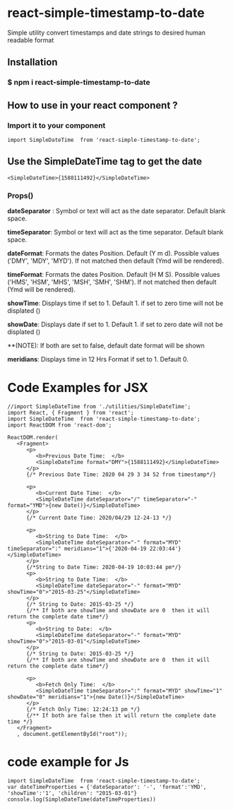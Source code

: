 # react-simple-timestamp-to-date
Simple utility convert timestamps and date strings to desired human readable format

## Installation
### $ npm i react-simple-timestamp-to-date

## How to use in your react component ?
### Import it to your component
```
import SimpleDateTime  from 'react-simple-timestamp-to-date';
```
## Use the SimpleDateTime tag to get the date
```
<SimpleDateTime>{1588111492}</SimpleDateTime>
```

### Props()

**dateSeparator** : Symbol or text will act as the date separator. Default blank space.

**timeSeparator**: Symbol or text will act as the time separator. Default blank space.

**dateFormat**: Formats the dates Position. Default (Y m d). Possible values ('DMY', 'MDY', 'MYD'). If not matched then default (Ymd will be rendered).

**timeFormat**: Formats the dates Position. Default (H M S). Possible values ('HMS', 'HSM', 'MHS', 'MSH', 'SMH', 'SHM'). If not matched then default (Ymd will be rendered).

**showTime**: Displays time if set to 1. Default 1. if set to zero time will not be displated ()

**showDate**: Displays date if set to 1. Default 1. if set to zero date will not be displated ()

**(NOTE): If both are set to false, default date format will be shown

**meridians**: Displays time in 12 Hrs Format if set to 1. Default 0.

# Code Examples for JSX
```
//import SimpleDateTime from './utilities/SimpleDateTime';
import React, { Fragment } from 'react';
import SimpleDateTime  from 'react-simple-timestamp-to-date';
import ReactDOM from 'react-dom';

ReactDOM.render(
   <Fragment>
      <p>
         <b>Previous Date Time:  </b>
         <SimpleDateTime format="DMY">{1588111492}</SimpleDateTime>
      </p>
      {/* Previous Date Time: 2020 04 29 3 34 52 from timestamp*/}

      <p>
         <b>Current Date Time:  </b>
         <SimpleDateTime dateSeparator="/" timeSeparator="-" format="YMD">{new Date()}</SimpleDateTime>
      </p>
      {/* Current Date Time: 2020/04/29 12-24-13 */}

      <p>
         <b>String to Date Time:  </b>
         <SimpleDateTime dateSeparator="-" format="MYD" timeSeparator=":" meridians="1">{'2020-04-19 22:03:44'}</SimpleDateTime>
      </p>
      {/*String to Date Time: 2020-04-19 10:03:44 pm*/}
      <p>
         <b>String to Date Time:  </b>
         <SimpleDateTime dateSeparator="-" format="MYD" showTime="0">"2015-03-25"</SimpleDateTime>
      </p>
      {/* String to Date: 2015-03-25 */}
      {/** If both are showTime and showDate are 0  then it will return the complete date time*/}
      <p>
         <b>String to Date:  </b>
         <SimpleDateTime dateSeparator="-" format="MYD" showTime="0">"2015-03-01"</SimpleDateTime>
      </p>
      {/* String to Date: 2015-03-25 */}
      {/** If both are showTime and showDate are 0  then it will return the complete date time*/}
      
      <p>
         <b>Fetch Only Time:  </b>
         <SimpleDateTime timeSeparator=":" format="MYD" showTime="1" showDate="0" meridians="1">{new Date()}</SimpleDateTime>
      </p>
      {/* Fetch Only Time: 12:24:13 pm */}
      {/** If both are false then it will return the complete date time */}
   </Fragment>
   , document.getElementById("root"));   
```

# code example for Js
```
import SimpleDateTime  from 'react-simple-timestamp-to-date';
var dateTimeProperties = {'dateSeparator': '-', 'format':'YMD', 'showTime':'1', 'children': "2015-03-01"}
console.log(SimpleDateTime(dateTimeProperties))
```
